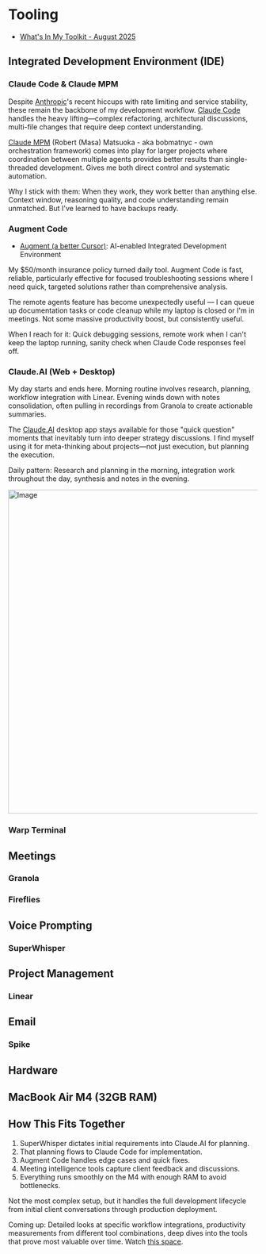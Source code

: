 # Tooling

- [What's In My Toolkit - August 2025](https://hyperdev.matsuoka.com/p/whats-in-my-toolkit-august-2025)

## Integrated Development Environment (IDE)

### Claude Code & Claude MPM

Despite [Anthropic](https://anthropic.com/)'s recent hiccups with rate limiting and service stability, these remain the backbone of my development workflow. [Claude Code](https://claude.ai/code) handles the heavy lifting—complex refactoring, architectural discussions, multi-file changes that require deep context understanding.

[Claude MPM](https://github.com/bobmatnyc/claude-mpm) (Robert (Masa) Matsuoka - aka bobmatnyc - own orchestration framework) comes into play for larger projects where coordination between multiple agents provides better results than single-threaded development. Gives me both direct control and systematic automation.

Why I stick with them: When they work, they work better than anything else. Context window, reasoning quality, and code understanding remain unmatched. But I've learned to have backups ready.

### Augment Code

- [Augment (a better Cursor)](https://augmentcode.com): AI-enabled Integrated Development Environment

My $50/month insurance policy turned daily tool. Augment Code is fast, reliable, particularly effective for focused troubleshooting sessions where I need quick, targeted solutions rather than comprehensive analysis.

The remote agents feature has become unexpectedly useful — I can queue up documentation tasks or code cleanup while my laptop is closed or I'm in meetings. Not some massive productivity boost, but consistently useful.

When I reach for it: Quick debugging sessions, remote work when I can't keep the laptop running, sanity check when Claude Code responses feel off.

### Claude.AI (Web + Desktop)

My day starts and ends here. Morning routine involves research, planning, workflow integration with Linear. Evening winds down with notes consolidation, often pulling in recordings from Granola to create actionable summaries.

The [Claude.AI](https://claude.ai/) desktop app stays available for those "quick question" moments that inevitably turn into deeper strategy discussions. I find myself using it for meta-thinking about projects—not just execution, but planning the execution.

Daily pattern: Research and planning in the morning, integration work throughout the day, synthesis and notes in the evening.

<img width="1488" height="653" alt="Image" src="https://github.com/user-attachments/assets/31d34b12-5dbc-47ef-820d-8e8f2c01ec4b" />

### Warp Terminal


## Meetings

### Granola


### Fireflies

## Voice Prompting

### SuperWhisper

## Project Management

### Linear

## Email

### Spike

## Hardware

## MacBook Air M4 (32GB RAM)

## How This Fits Together

1) SuperWhisper dictates initial requirements into Claude.AI for planning. 
2) That planning flows to Claude Code for implementation.
3) Augment Code handles edge cases and quick fixes.
4) Meeting intelligence tools capture client feedback and discussions.
5) Everything runs smoothly on the M4 with enough RAM to avoid bottlenecks.

Not the most complex setup, but it handles the full development lifecycle from initial client conversations through production deployment.

Coming up: Detailed looks at specific workflow integrations, productivity measurements from different tool combinations, deep dives into the tools that prove most valuable over time. Watch [this space](https://substack.com/@bobmatnyc/posts).
